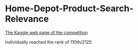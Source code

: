 # Home-Depot-Product-Search-Relevance
[The Kaggle web page of the competition](https://www.kaggle.com/c/home-depot-product-search-relevance)

Individually reached the rank of 110th/2125.
